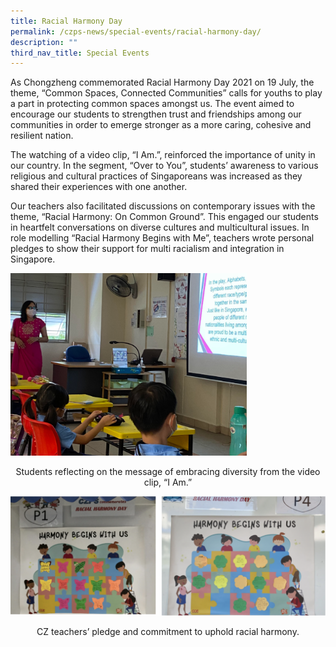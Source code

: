 ```yaml
---
title: Racial Harmony Day
permalink: /czps-news/special-events/racial-harmony-day/
description: ""
third_nav_title: Special Events
---
```

<p>As Chongzheng commemorated Racial Harmony Day 2021 on 19 July, the theme, &ldquo;Common Spaces, Connected Communities&rdquo; calls for youths to play a part in protecting common spaces amongst us. The event aimed to encourage our students to strengthen trust and friendships among our communities in order to emerge stronger as a more caring, cohesive and resilient nation.</p>
<p>The watching of a video clip, &ldquo;I Am.&rdquo;, reinforced the importance of unity in our country. In the segment, &ldquo;Over to You&rdquo;, students&rsquo; awareness to various religious and cultural practices of Singaporeans was increased as they shared their experiences with one another.&nbsp;</p>
<p>Our teachers also facilitated discussions on contemporary issues with the theme, &ldquo;Racial Harmony: On Common Ground&rdquo;. This engaged our students in heartfelt conversations on diverse cultures and multicultural issues. In role modelling &ldquo;Racial Harmony Begins with Me&rdquo;, teachers wrote personal pledges to show their support for multi racialism and integration in Singapore.</p>
<img style="width: 75%;" src="/images/rh1.png">
<p style="text-align: center;">Students reflecting on the message of embracing diversity from the video clip, &ldquo;I Am.&rdquo;</p>
<img src="/images/rh2.png">
<p style="text-align: center;">CZ teachers&rsquo; pledge and commitment to uphold racial harmony.</p>